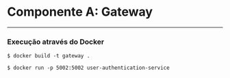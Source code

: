 # Componente A: Gateway

---
### Execução através do Docker

```
$ docker build -t gateway .
```

```
$ docker run -p 5002:5002 user-authentication-service
```